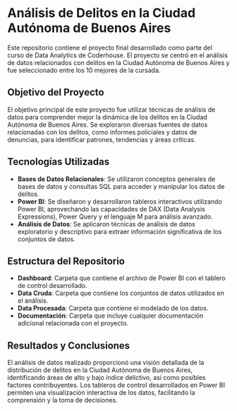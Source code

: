 # Análisis de Delitos en la Ciudad Autónoma de Buenos Aires

Este repositorio contiene el proyecto final desarrollado como parte del curso de Data Analytics de Coderhouse. El proyecto se centró en el análisis de datos relacionados con delitos en la Ciudad Autónoma de Buenos Aires y fue seleccionado entre los 10 mejores de la cursada.

## Objetivo del Proyecto

El objetivo principal de este proyecto fue utilizar técnicas de análisis de datos para comprender mejor la dinámica de los delitos en la Ciudad Autónoma de Buenos Aires. Se exploraron diversas fuentes de datos relacionadas con los delitos, como informes policiales y datos de denuncias, para identificar patrones, tendencias y áreas críticas.

## Tecnologías Utilizadas

- **Bases de Datos Relacionales**: Se utilizaron conceptos generales de bases de datos y consultas SQL para acceder y manipular los datos de delitos.
- **Power BI**: Se diseñaron y desarrollaron tableros interactivos utilizando Power BI, aprovechando las capacidades de DAX (Data Analysis Expressions), Power Query y el lenguaje M para análisis avanzado.
- **Análisis de Datos**: Se aplicaron técnicas de análisis de datos exploratorio y descriptivo para extraer información significativa de los conjuntos de datos.

## Estructura del Repositorio

- **Dashboard**: Carpeta que contiene el archivo de Power BI con el tablero de control desarrollado.
- **Data Cruda**: Carpeta que contiene los conjuntos de datos utilizados en el análisis.
- **Data Procesada**: Carpeta que contiene el modelado de los datos.
- **Documentación**: Carpeta que incluye cualquier documentación adicional relacionada con el proyecto.

## Resultados y Conclusiones

El análisis de datos realizado proporcionó una visión detallada de la distribución de delitos en la Ciudad Autónoma de Buenos Aires, identificando áreas de alto y bajo índice delictivo, así como posibles factores contribuyentes. Los tableros de control desarrollados en Power BI permiten una visualización interactiva de los datos, facilitando la comprensión y la toma de decisiones.

